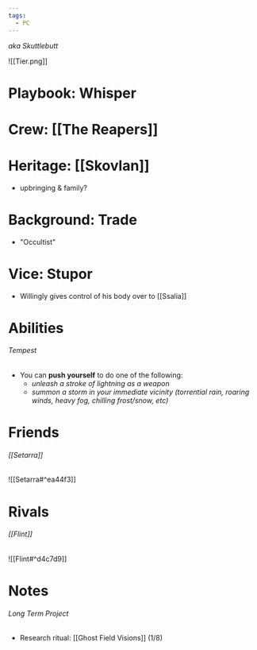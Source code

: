 ```yaml
---
tags:
  - PC
---
```

*aka Skuttlebutt*

![[Tier.png]]
# Playbook: Whisper
# Crew: [[The Reapers]]
# Heritage: [[Skovlan]]
- upbringing & family? 
# Background: Trade
- "Occultist"
# Vice: Stupor
- Willingly gives control of his body over to [[Ssalia]] 
# Abilities
###### Tempest
- You can **push yourself** to do one of the following: 
	- *unleash a stroke of lightning as a weapon*
	- *summon a storm in your immediate vicinity (torrential rain, roaring winds, heavy fog, chilling frost/snow, etc)*
# Friends
###### [[Setarra]]
![[Setarra#^ea44f3]]
# Rivals
###### [[Flint]]
![[Flint#^d4c7d9]]

# Notes
###### Long Term Project
- Research ritual: [[Ghost Field Visions]] (1/8)
